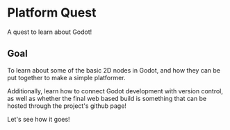 # Platform Quest
A quest to learn about Godot!

## Goal
To learn about some of the basic 2D nodes in Godot, and how they can be put together to make a simple platformer.

Additionally, learn how to connect Godot development with version control, as well as whether the final web based build is something that can be hosted through the project's github page!

Let's see how it goes!
